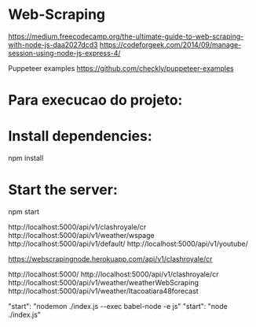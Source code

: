# Web-Scraping

https://medium.freecodecamp.org/the-ultimate-guide-to-web-scraping-with-node-js-daa2027dcd3
https://codeforgeek.com/2014/09/manage-session-using-node-js-express-4/

Puppeteer examples
https://github.com/checkly/puppeteer-examples

# Para execucao do projeto:
# Install dependencies:
npm install 

# Start the server:
npm start 

http://localhost:5000/api/v1/clashroyale/cr
http://localhost:5000/api/v1/weather/wspage
http://localhost:5000/api/v1/default/
http://localhost:5000/api/v1/youtube/

https://webscrapingnode.herokuapp.com/api/v1/clashroyale/cr

http://localhost:5000/
http://localhost:5000/api/v1/clashroyale/cr
http://localhost:5000/api/v1/weather/weatherWebScraping
http://localhost:5000/api/v1/weather/Itacoatiara48forecast

"start": "nodemon ./index.js --exec babel-node -e js"
"start": "node ./index.js"

